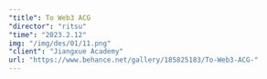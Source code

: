 ```yaml
---
"title": To Web3 ACG
"director": "ritsu"
"time": "2023.2.12"
img: "/img/des/01/11.png"
"client": "Jiangxue Academy"
url: "https://www.behance.net/gallery/185825183/To-Web3-ACG-"
---
```

